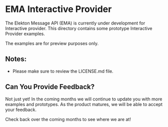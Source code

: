 # EMA Interactive Provider

The Elekton Message API (EMA) is currently under development for Interactive provider. This directory contains some prototype Interactive Provider examples.



The examples are for preview purposes only. 


## Notes:

- Please make sure to review the LICENSE.md file.


## Can You Provide Feedback?
Not just yet!  In the coming months we will continue to update you with more examples and prototypes. As the product matures, we will be able to accept your feedback. 

Check back over the coming months to see where we are at!
